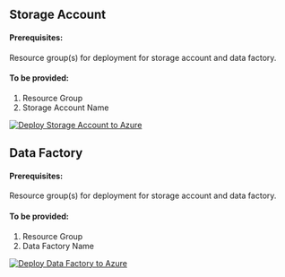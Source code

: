 ## Storage Account

#### Prerequisites:
Resource group(s) for deployment for storage account and data factory.

#### To be provided:
1. Resource Group
2. Storage Account Name

[![Deploy Storage Account to Azure](https://aka.ms/deploytoazurebutton)](https://portal.azure.com/#create/Microsoft.Template/uri/https%3A%2F%2Fraw.githubusercontent.com%2Fosamaemumba%2FAzure-Button-Deployment%2Fmaster%2FGovt-Of-British-Columbia%2FARM-Template-StorageAccount%2Fstorage_account_arm_template.json)

## Data Factory

#### Prerequisites:
Resource group(s) for deployment for storage account and data factory.

#### To be provided:
1. Resource Group
2. Data Factory Name

[![Deploy Data Factory to Azure](https://aka.ms/deploytoazurebutton)](https://portal.azure.com/#create/Microsoft.Template/uri/https%3A%2F%2Fraw.githubusercontent.com%2Fosamaemumba%2FAzure-Button-Deployment%2Fmaster%2FGovt-Of-British-Columbia%2FARM-Template-DataFactory%2Fdata_factory_arm_template.json)
